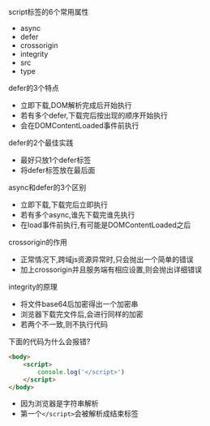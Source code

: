 script标签的6个常用属性
  - async
  - defer
  - crossorigin
  - integrity
  - src
  - type

defer的3个特点
  - 立即下载,DOM解析完成后开始执行
  - 若有多个defer,下载完后按出现的顺序开始执行
  - 会在DOMContentLoaded事件前执行

defer的2个最佳实践
  - 最好只放1个defer标签
  - 将defer标签放在最后面

async和defer的3个区别
  - 立即下载,下载完后立即执行
  - 若有多个async,谁先下载完谁先执行
  - 在load事件前执行,有可能是DOMContentLoaded之后
  
crossorigin的作用
  - 正常情况下,跨域js资源异常时,只会抛出一个简单的错误
  - 加上crossorigin并且服务端有相应设置,则会抛出详细错误
  
integrity的原理
  - 将文件base64后加密得出一个加密串
  - 浏览器下载完文件后,会进行同样的加密
  - 若两个不一致,则不执行代码

下面的代码为什么会报错?
```html
<body>
	<script>
		console.log('</script>')
	</script>
</body>
```
  - 因为浏览器是字符串解析
  - 第一个`</script>`会被解析成结束标签
